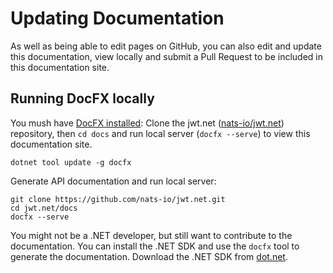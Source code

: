 # Updating Documentation

As well as being able to edit pages on GitHub, you can also edit and update this documentation,
view locally and submit a Pull Request to be included in this documentation site.

## Running DocFX locally

You mush have [DocFX installed](https://dotnet.github.io/docfx/):
Clone the jwt.net ([nats-io/jwt.net](https://github.com/nats-io/jwt.net)) repository, then `cd docs` and run local server (`docfx --serve`) to view this documentation site.

```
dotnet tool update -g docfx
```

Generate API documentation and run local server:
```
git clone https://github.com/nats-io/jwt.net.git
cd jwt.net/docs
docfx --serve
```

You might not be a .NET developer, but still want to contribute to the documentation.
You can install the .NET SDK and use the `docfx` tool to generate the documentation.
Download the .NET SDK from [dot.net](https://dot.net).
